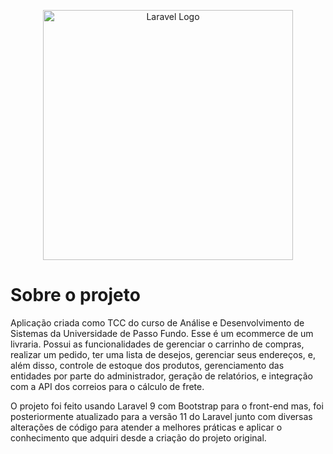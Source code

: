 <p align="center"><a href="https://laravel.com" target="_blank"><img src="https://raw.githubusercontent.com/laravel/art/master/logo-lockup/5%20SVG/2%20CMYK/1%20Full%20Color/laravel-logolockup-cmyk-red.svg" width="400" alt="Laravel Logo"></a></p>


# Sobre o projeto

Aplicação criada como TCC do curso de Análise e Desenvolvimento de Sistemas da Universidade de Passo Fundo. Esse é um ecommerce de um livraria. Possui as funcionalidades de gerenciar o carrinho de compras, realizar um pedido, ter uma lista de desejos, gerenciar seus endereços, e, além disso, controle de estoque dos produtos, gerenciamento das entidades por parte do administrador, geração de relatórios, e integração com a API dos correios para o cálculo de frete.

O projeto foi feito usando Laravel 9 com Bootstrap para o front-end mas, foi posteriormente atualizado para a versão 11 do Laravel junto com diversas alterações de código para atender a melhores práticas e aplicar o conhecimento que adquiri desde a criação do projeto original.